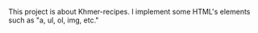   This project is about Khmer-recipes. I implement some HTML's elements such as "a, ul, ol, img, etc."
